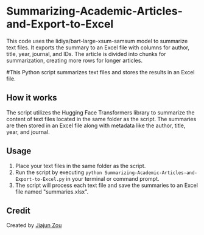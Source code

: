 # Summarizing-Academic-Articles-and-Export-to-Excel
This code uses the lidiya/bart-large-xsum-samsum model to summarize text files. It exports the summary to an Excel file with columns for author, title, year, journal, and IDs. The article is divided into chunks for summarization, creating more rows for longer articles.

#This Python script summarizes text files and stores the results in an Excel file.

## How it works

The script utilizes the Hugging Face Transformers library to summarize the content of text files located in the same folder as the script. The summaries are then stored in an Excel file along with metadata like the author, title, year, and journal.

## Usage

1. Place your text files in the same folder as the script.
2. Run the script by executing `python Summarizing-Academic-Articles-and-Export-to-Excel.py` in your terminal or command prompt.
3. The script will process each text file and save the summaries to an Excel file named "summaries.xlsx".

## Credit

Created by [Jiajun Zou](https://github.com/jzou1995)
